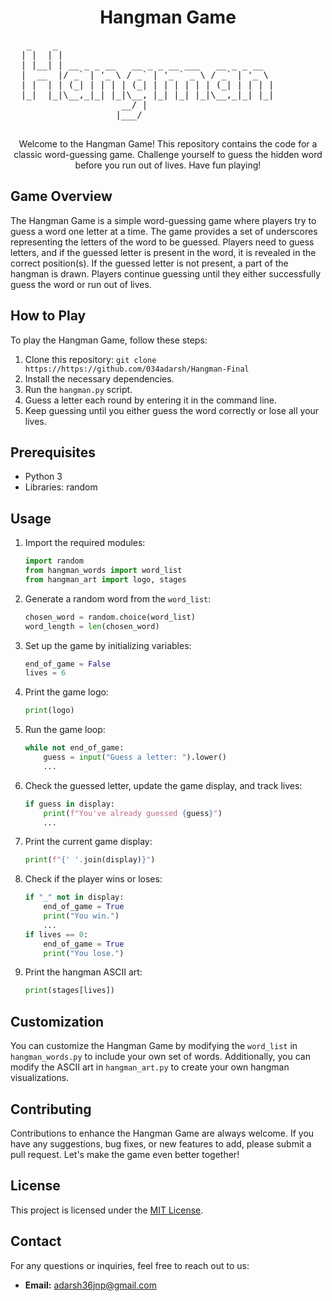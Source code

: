 <h1 align="center">Hangman Game</h1>

<p align="center">
  <pre>
   _    _                                         
  | |  | |                                        
  | |__| | __ _ _ __   __ _ _ __ ___   __ _ _ __  
  |  __  |/ _` | '_ \ / _` | '_ ` _ \ / _` | '_ \ 
  | |  | | (_| | | | | (_| | | | | | | (_| | | | |
  |_|  |_|\__,_|_| |_|\__, |_| |_| |_|\__,_|_| |_|
                     __/ |                      
                    |___/                       
  </pre>
</p>

<p align="center">
  Welcome to the Hangman Game! This repository contains the code for a classic word-guessing game. Challenge yourself to guess the hidden word before you run out of lives. Have fun playing!
</p>

## Game Overview
The Hangman Game is a simple word-guessing game where players try to guess a word one letter at a time. The game provides a set of underscores representing the letters of the word to be guessed. Players need to guess letters, and if the guessed letter is present in the word, it is revealed in the correct position(s). If the guessed letter is not present, a part of the hangman is drawn. Players continue guessing until they either successfully guess the word or run out of lives.

## How to Play
To play the Hangman Game, follow these steps:
1. Clone this repository: `git clone https://https://github.com/034adarsh/Hangman-Final`
2. Install the necessary dependencies.
3. Run the `hangman.py` script.
4. Guess a letter each round by entering it in the command line.
5. Keep guessing until you either guess the word correctly or lose all your lives.

## Prerequisites
- Python 3
- Libraries: random

## Usage
1. Import the required modules:
    ```python
    import random
    from hangman_words import word_list
    from hangman_art import logo, stages
    ```
2. Generate a random word from the `word_list`:
    ```python
    chosen_word = random.choice(word_list)
    word_length = len(chosen_word)
    ```
3. Set up the game by initializing variables:
    ```python
    end_of_game = False
    lives = 6
    ```
4. Print the game logo:
    ```python
    print(logo)
    ```
5. Run the game loop:
    ```python
    while not end_of_game:
        guess = input("Guess a letter: ").lower()
        ...
    ```
6. Check the guessed letter, update the game display, and track lives:
    ```python
    if guess in display:
        print(f"You've already guessed {guess}")
        ...
    ```
7. Print the current game display:
    ```python
    print(f"{' '.join(display)}")
    ```
8. Check if the player wins or loses:
    ```python
    if "_" not in display:
        end_of_game = True
        print("You win.")
        ...
    if lives == 0:
        end_of_game = True
        print("You lose.")
    ```
9. Print the hangman ASCII art:
    ```python
    print(stages[lives])
    ```

## Customization
You can customize the Hangman Game by modifying the `word_list` in `hangman_words.py` to include your own set of words. Additionally, you can modify the ASCII art in `hangman_art.py` to create your own hangman visualizations.

## Contributing
Contributions to enhance the Hangman Game are always welcome. If you have any suggestions, bug fixes, or new features to add, please submit a pull request. Let's make the game even better together!

## License
This project is licensed under the [MIT License](LICENSE).

## Contact
For any questions or inquiries, feel free to reach out to us:
- **Email:** adarsh36jnp@gmail.com

